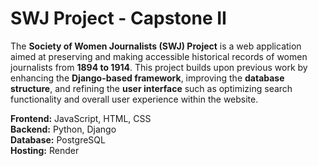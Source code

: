# SWJ Project - Capstone II

The **Society of Women Journalists (SWJ) Project** is a web application aimed at preserving and making accessible historical records of women journalists from **1894 to 1914**. This project builds upon previous work by enhancing the **Django-based framework**, improving the **database structure**, and refining the **user interface** such as optimizing search functionality and overall user experience within the website.

**Frontend:** JavaScript, HTML, CSS\
**Backend:** Python, Django\
**Database:** PostgreSQL\
**Hosting:** Render
